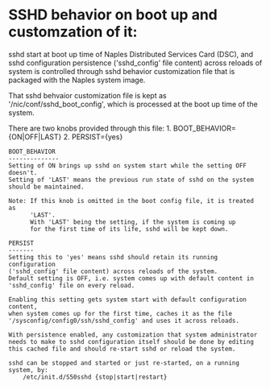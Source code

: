 SSHD behavior on boot up and customzation of it:
================================================

sshd start at boot up time of Naples Distributed Services Card (DSC), and sshd configuration persistence ('sshd_config' file content) across reloads of system is controlled through sshd behavior customization file that is packaged with the Naples system image.

That sshd behvaior customization file is kept as '/nic/conf/sshd_boot_config', which is processed at the boot up time of the system.

There are two knobs provided through this file:
    1.    BOOT_BEHAVIOR={ON|OFF|LAST}
    2.    PERSIST={yes}

    BOOT_BEHAVIOR
    --------------
    Setting of ON brings up sshd on system start while the setting OFF doesn't.
    Setting of 'LAST' means the previous run state of sshd on the system
    should be maintained.

    Note: If this knob is omitted in the boot config file, it is treated as
          'LAST'.
          With 'LAST' being the setting, if the system is coming up
          for the first time of its life, sshd will be kept down.

    PERSIST
    -------
    Setting this to 'yes' means sshd should retain its running configuration
    ('sshd_config' file content) across reloads of the system.
    Default setting is OFF, i.e. system comes up with default content in
    'sshd_config' file on every reload.

    Enabling this setting gets system start with default configuration content,
    when system comes up for the first time, caches it as the file
    '/sysconfig/config0/ssh/sshd_config' and uses it across reloads.

    With persistence enabled, any customization that system administrator
    needs to make to sshd configuration itself should be done by editing
    this cached file and should re-start sshd or reload the system.

    sshd can be stopped and started or just re-started, on a running system, by:
        /etc/init.d/S50sshd {stop|start|restart}

